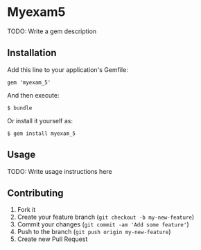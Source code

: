 # Myexam5

TODO: Write a gem description

## Installation

Add this line to your application's Gemfile:

    gem 'myexam_5'

And then execute:

    $ bundle

Or install it yourself as:

    $ gem install myexam_5

## Usage

TODO: Write usage instructions here

## Contributing

1. Fork it
2. Create your feature branch (`git checkout -b my-new-feature`)
3. Commit your changes (`git commit -am 'Add some feature'`)
4. Push to the branch (`git push origin my-new-feature`)
5. Create new Pull Request
